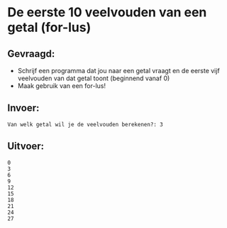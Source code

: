 # De eerste 10 veelvouden van een getal (for-lus)


## Gevraagd:

* Schrijf een programma dat jou naar een getal vraagt en de eerste vijf veelvouden van dat getal toont (beginnend vanaf 0)
* Maak gebruik van een for-lus!

## Invoer:
```
Van welk getal wil je de veelvouden berekenen?: 3
```

## Uitvoer:

```
0
3
6
9
12
15
18
21
24
27

```
